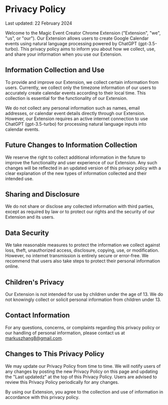 # Privacy Policy

Last updated: 22 February 2024

Welcome to the Magic Event Creator Chrome Extension ("Extension", "we", "us", or "our"). Our Extension allows users to create Google Calendar events using natural language processing powered by ChatGPT (gpt-3.5-turbo). This privacy policy aims to inform you about how we collect, use, and share your information when you use our Extension.

## Information Collection and Use

To provide and improve our Extension, we collect certain information from users. Currently, we collect only the timezone information of our users to accurately create calendar events according to their local time. This collection is essential for the functionality of our Extension.

We do not collect any personal information such as names, email addresses, or calendar event details directly through our Extension. However, our Extension requires an active internet connection to use ChatGPT (gpt-3.5-turbo) for processing natural language inputs into calendar events.

## Future Changes to Information Collection

We reserve the right to collect additional information in the future to improve the functionality and user experience of our Extension. Any such changes will be reflected in an updated version of this privacy policy with a clear explanation of the new types of information collected and their intended use.

## Sharing and Disclosure

We do not share or disclose any collected information with third parties, except as required by law or to protect our rights and the security of our Extension and its users.

## Data Security

We take reasonable measures to protect the information we collect against loss, theft, unauthorized access, disclosure, copying, use, or modification. However, no internet transmission is entirely secure or error-free. We recommend that users also take steps to protect their personal information online.

## Children's Privacy

Our Extension is not intended for use by children under the age of 13. We do not knowingly collect or solicit personal information from children under 13.

## Contact Information

For any questions, concerns, or complaints regarding this privacy policy or our handling of personal information, please contact us at markuszhang8@gmail.com.

## Changes to This Privacy Policy

We may update our Privacy Policy from time to time. We will notify users of any changes by posting the new Privacy Policy on this page and updating the "Last updatedz" at the top of this Privacy Policy. Users are advised to review this Privacy Policy periodically for any changes.

By using our Extension, you agree to the collection and use of information in accordance with this privacy policy.
